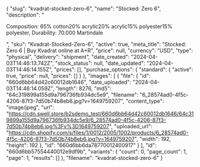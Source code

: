 {
  "slug": "kvadrat-stocked-zero-6",
  "name": "Stocked: Zero 6",
  "description": "<p>Composition: 65% cotton20% acrylic20% acrylic15% polyester15% polyester, Durability: 70.000 Martindale</p>",
  "sku": "Kvadrat-Stocked-Zero-6",
  "active": true,
  "meta_title": "Stocked: Zero 6 | Buy Kvadrat online at A+R",
  "price": null,
  "currency": "USD",
  "type": "physical",
  "delivery": "shipment",
  "date_created": "2024-04-03T14:46:13.742Z",
  "stock_status": null,
  "date_updated": "2024-04-03T14:46:14.155Z",
  "prices": [],
  "purchase_options": {
    "standard": {
      "active": true,
      "price": null,
      "prices": []
    }
  },
  "images": [
    {
      "file": {
        "id": "660d6bb64d42c60012db1646",
        "date_uploaded": "2024-04-03T14:46:14.059Z",
        "length": 8276,
        "md5": "64c319899a155d9a796736fb934dc5e9",
        "filename": "6_28574ad0-4f5c-4206-87f3-7d50b74b8eb6.jpg?v=1649759207",
        "content_type": "image/jpeg",
        "url": "https://cdn.swell.store/b2sdemo_test/660d6bb64d42c60012db1646/64c319899a155d9a796736fb934dc5e9/6_28574ad0-4f5c-4206-87f3-7d50b74b8eb6.jpg%3Fv%3D1649759207",
        "uploaded_url": "https://cdn.shopify.com/s/files/1/0012/2005/1002/products/6_28574ad0-4f5c-4206-87f3-7d50b74b8eb6.jpg?v=1649759207",
        "width": 192,
        "height": 192
      },
      "id": "660d6bb6da78770012400917"
    }
  ],
  "id": "660d6bb57554440012e9df9b",
  "variants": {
    "count": 0,
    "page_count": 1,
    "page": 1,
    "results": []
  },
  "filename": "kvadrat-stocked-zero-6"
}